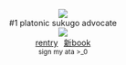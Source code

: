 <div align = "center">

![](https://komarev.com/ghpvc/?username=zyvism&color=0d0d0d&style=flat-square&label=_witnesses)
<br> 
#1 platonic sukugo advocate<br>
<img src="https://github.com/user-attachments/assets/a11983e0-e165-42d1-bc22-f8c98692cf0d">
<br>
<a href="https://rentry.co/maIevolentvoid">rentry</a>⠀<a href="https://goge.atabook.org">新book</a><br>
<sup>sign my ata >_0</sup>
